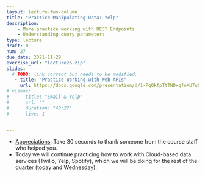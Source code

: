 ```yaml
---
layout: lecture-two-column
title: "Practice Manipulating Data: Yelp"
description:
    - More practice working with REST Endpoints
    - Understanding query parameters
type: lecture
draft: 0
num: 27
due_date: 2021-11-29
exercise_url: "lecture26.zip"
slides:
  # TODO: link correct but needs to be modified.
   - title: "Practice Working with Web APIs"
     url: https://docs.google.com/presentation/d/1-PqQkfpTtTNDxqfoXU7w5pzcNG7zuuW9zNNhaVqvJJs/edit?usp=sharing
# videos:
#    - title: "Email & Yelp"
#      url: ""
#      duration: "49:27"
#      live: 1


---
```


* <a href="https://forms.gle/isBEvmoK9Jv9SWw86" target="_blank">Appreciations</a>: Take 30 seconds to thank someone from the course staff who helped you.
* Today we will continue practicing how to work with Cloud-based data services (Twilio, Yelp, Spotify), which we will be doing for the rest of the quarter (today and Wednesday).